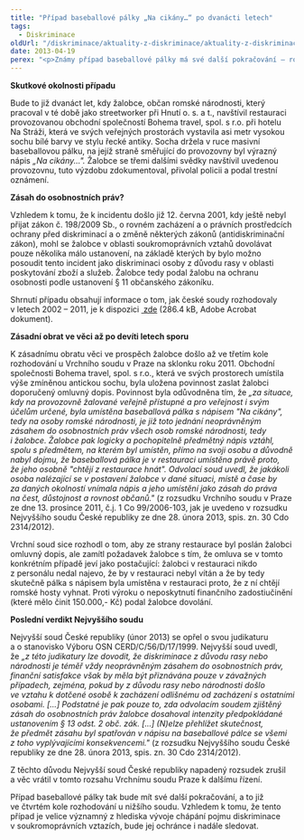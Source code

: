 ```yaml
---
title: "Případ baseballové pálky „Na cikány…“ po dvanácti letech"
tags:
  - Diskriminace
oldUrl: "/diskriminace/aktuality-z-diskriminace/aktuality-z-diskriminace-2013/pripad-baseballove-palky-na-cikany-po-dvanacti-letech/"
date: 2013-04-19
perex: "<p>Známy případ baseballové pálky má své další pokračování – rozsudkem Nejvyššího soudu České republiky ze dne  28. února 2013, spis. zn. 30 Cdo 2314/2012, se věc vrací k dalšímu řízení. </p>"
---
```


<!-- imported from the old website -->

<p><strong>Skutkové okolnosti případu</strong></p><p class="align-blok">Bude to již dvanáct let, kdy žalobce, občan romské národnosti, který pracoval v té době jako streetworker při Hnutí o. s. a t., navštívil restauraci provozovanou obchodní společností Bohema travel, spol. s r.o. při hotelu Na Stráži, která ve svých veřejných prostorách vystavila asi metr vysokou sochu bílé barvy ve stylu řecké antiky. Socha držela v ruce masivní baseballovou pálku, na jejíž straně směřující do provozovny byl výrazný nápis <em>„Na cikány...&quot;.</em> Žalobce se třemi dalšími svědky navštívil uvedenou provozovnu, tuto výzdobu zdokumentoval, přivolal policii a podal trestní oznámení.</p><p><strong>Zásah do osobnostních práv?</strong></p><p class="align-blok">Vzhledem k tomu, že k incidentu došlo již 12. června 2001, kdy ještě nebyl přijat zákon č. 198/2009 Sb., o rovném zacházení a o právních prostředcích ochrany před diskriminací a o změně některých zákonů (antidiskriminační zákon), mohl se žalobce v oblasti soukromoprávních vztahů dovolávat pouze několika málo ustanovení, na základě kterých by bylo možno posoudit tento incident jako diskriminaci osoby z důvodu rasy v oblasti poskytování zboží a služeb. Žalobce tedy podal žalobu na ochranu osobnosti podle ustanovení § 11 občanského zákoníku. </p><p class="align-blok">Shrnutí případu obsahují informace o tom, jak české soudy rozhodovaly v letech 2002 – 2011, je k dispozici <a title="Otevření do nového okna" href="/uploads-import/DISKRIMINACE/aktuality/Shrnuti_pripadu_Baseballova_palka.pdf" target="_blank"><img alt="" src="https://www.ochrance.cz/typo3/ext/od_linkdesc/icons/pdf.gif" class="od_linkdesc_icon" /> zde</a> (286.4 kB, Adobe Acrobat dokument).<a name="_GoBack"></a></p><p><strong>Zásadní obrat ve věci až po devíti letech sporu</strong></p><p class="align-blok">K zásadnímu obratu věci ve prospěch žalobce došlo až ve třetím kole rozhodování u Vrchního soudu v Praze na sklonku roku 2011. Obchodní společnosti Bohema travel, spol. s r.o., která ve svých prostorech umístila výše zmíněnou antickou sochu, byla uložena povinnost zaslat žalobci doporučený omluvný dopis. Povinnost byla odůvodněna tím, že <em>„za situace, kdy na provozovně žalované veřejně přístupné a pro veřejnost i svým účelům určené, byla umístěna baseballová pálka s nápisem &quot;Na cikány&quot;, tedy na osoby romské národnosti, je již toto jednání neoprávněným zásahem do osobnostních práv všech osob romské národnosti, tedy i žalobce. Žalobce pak logicky a pochopitelně předmětný nápis vztáhl, spolu s předmětem, na kterém byl umístěn, přímo na svoji osobu a důvodně nabyl dojmu, že baseballová pálka je v restauraci umístěna právě proto, že jeho osobně &quot;chtějí z restaurace hnát&quot;. Odvolací soud uvedl, že jakákoli osoba nalézající se v postavení žalobce v dané situaci, místě a čase by za daných okolností vnímala nápis a jeho umístění jako zásah do práva na čest, důstojnost a rovnost občanů.&quot;</em> (z rozsudku Vrchního soudu v Praze ze dne 13. prosince 2011, č.j. 1 Co 99/2006-103, jak je uvedeno v rozsudku Nejvyššího soudu České republiky ze dne 28. února 2013, spis. zn. 30 Cdo 2314/2012).</p><p class="align-blok">Vrchní soud sice rozhodl o tom, aby ze strany restaurace byl poslán žalobci omluvný dopis, ale zamítl požadavek žalobce s tím, že omluva se v tomto konkrétním případě jeví jako postačující: žalobci v restauraci nikdo z personálu nedal najevo, že by v restauraci nebyl vítán a že by tedy skutečně pálka s nápisem byla umístěna v restauraci proto, že z ní chtějí romské hosty vyhnat. Proti výroku o neposkytnutí finančního zadostiučinění (které mělo činit 150.000,- Kč) podal žalobce dovolání.</p><p><strong>Poslední verdikt Nejvyššího soudu</strong></p><p class="align-blok">Nejvyšší soud České republiky (únor 2013) se opřel o svou judikaturu a o stanovisko Výboru OSN CERD/C/56/D/17/1999. Nejvyšší soud uvedl, že <em>„z této judikatury lze dovodit, že diskriminace z důvodu rasy nebo národnosti je téměř vždy neoprávněným zásahem do osobnostních práv, finanční satisfakce však by měla být přiznávána pouze v závažných případech, zejména, pokud by z důvodu rasy nebo národnosti došlo ve vztahu k dotčené osobě k zacházení odlišnému od zacházení s ostatními osobami. […] Podstatné je pak pouze to, zda odvolacím soudem zjištěný zásah do osobnostních práv žalobce dosahoval intenzity předpokládané ustanovením § 13 odst. 2 obč. zák. […] (N)elze přehlížet skutečnost, že předmět zásahu byl spatřován v nápisu na baseballové pálce se všemi z toho vyplývajícími konsekvencemi.&quot;</em> (z rozsudku Nejvyššího soudu České republiky ze dne 28. února 2013, spis. zn. 30 Cdo 2314/2012). </p><p class="align-blok">Z těchto důvodu Nejvyšší soud České republiky napadený rozsudek zrušil a věc vrátil v tomto rozsahu Vrchnímu soudu Praze k dalšímu řízení. </p><p class="align-blok">Případ baseballové pálky tak bude mít své další pokračování, a to již ve čtvrtém kole rozhodování u nižšího soudu. Vzhledem k tomu, že tento případ je velice významný z hlediska vývoje chápání pojmu diskriminace v soukromoprávních vztazích, bude jej ochránce i nadále sledovat. </p>
